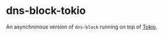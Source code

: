 # dns-block-tokio

An asynchronous version of `dns-block` running on top of [Tokio](https://tokio.rs/).
